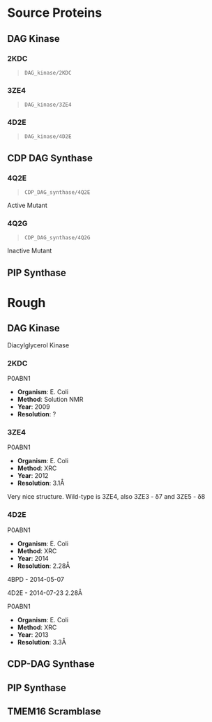 Source Proteins
===============

DAG Kinase
----------

### 2KDC

> `DAG_kinase/2KDC`

### 3ZE4

> `DAG_kinase/3ZE4`

### 4D2E

> `DAG_kinase/4D2E`

CDP DAG Synthase
----------------

### 4Q2E

> `CDP_DAG_synthase/4Q2E`

Active Mutant

### 4Q2G

> `CDP_DAG_synthase/4Q2G`

Inactive Mutant

PIP Synthase
------------



Rough
=====

DAG Kinase
----------

Diacylglycerol Kinase

### 2KDC

P0ABN1

- **Organism**: E. Coli
- **Method**: Solution NMR
- **Year**: 2009
- **Resolution**: ?

### 3ZE4

P0ABN1

- **Organism**: E. Coli
- **Method**: XRC
- **Year**: 2012
- **Resolution**: 3.1&#8491;

Very nice structure. Wild-type is 3ZE4, also 3ZE3 - &delta;7 and 3ZE5 - &delta;8

### 4D2E

P0ABN1

- **Organism**: E. Coli
- **Method**: XRC
- **Year**: 2014
- **Resolution**: 2.28&#8491;

4BPD - 2014-05-07

4D2E - 2014-07-23 2.28&#8491;


P0ABN1

- **Organism**: E. Coli
- **Method**: XRC
- **Year**: 2013
- **Resolution**: 3.3&#8491;

CDP-DAG Synthase
----------------

PIP Synthase
------------

TMEM16 Scramblase
-----------------